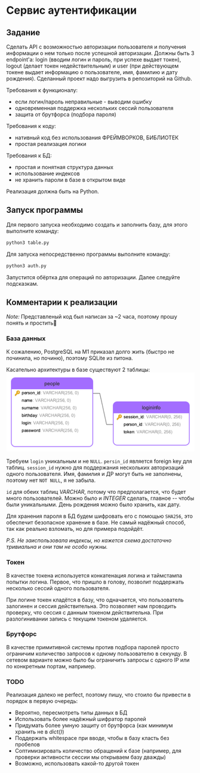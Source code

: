 # Сервис аутентификации
## Задание
Сделать API с возможностью авторизации пользователя и получения информации о нем только после успешной авторизации. Должны быть 3 endpoint'а: login (вводим логин и пароль, при успехе выдает токен), logout (делает токен недействительным) и user (при действующем токене выдает информацию о пользователе, имя, фамилию и дату рождения). Сделанный проект надо выгрузить в репозиторий на Github.

Требования к функционалу:
- если логин/пароль неправильные - выводим ошибку
- одновременная поддержка нескольких сессий пользователя
- защита от брутфорса (подбора пароля)

Требования к коду:
- нативный код без использования ФРЕЙМВОРКОВ, БИБЛИОТЕК
- простая реализация логики

Требования к БД:
- простая и понятная структура данных
- использование индексов
- не хранить пароли в базе в открытом виде

Реализация должна быть на Python.

## Запуск программы
Для первого запуска необходимо создать и заполнить базу, для этого выполните команду:
```bash
python3 table.py
```
Для запуска непосредственно программы выполните команду:
```bash
python3 auth.py
```

Запустится обёртка для операций по авторизации. Далее следуйте подсказкам.

## Комментарии к реализации
_Note:_ Представленый код был написан за ~2 часа, поэтому прошу понять и простить🥲

### База данных
К сожалению, PostgreSQL на М1 приказал долго жить (быстро не починила, но починю), поэтому SQLite из питона.

Касательно архитектуры в базе существуют 2 таблицы:
![alt text](scheme.png)

Требуем `login` уникальным и не `NULL`. `persin_id` является foreign key для таблиц. `session_id` нужно для поддержания нескольких авторизаций одного пользователя. Имя, фамилия и ДР могут быть не заполнены, поэтому нет `NOT NULL`, я не забыла.

`id` для обеих таблиц _VARCHAR_, потому что предполагается, что будет много пользователей. Можно было и _INTEGER_ сделать, главное -- чтобы были уникальными. День рождения можно было хранить, как дату.

Для хранения пароля в БД будем шифровать его с помощью ```SHA256```, это обеспечит безопасное хранение в базе. Не самый надёжный способ, так как реально взломать, но для примера подойдёт.

_P.S. Не заиспользовала индексы, но кажется схема достаточно тривиальна и они там не особо нужны._

### Токен
В качестве токена используется конкатенация логина и таймстампа попытки логина. Первое, что пришло в голову, позволит поддержать несколько сессий одного пользователя.

При логине токен кладётся в базу, что одначается, что пользователь залогинен и сессия действительна. Это позволяет нам проводить проверку, что сессия с данным токеном действительна. При разлогинивании запись с текущим токеном удаляется.

### Брутфорс
В качестве примитивной системы против подбора паролей просто ограничим количество запросов к одному пользователю в секунду. В сетевом варианте можно было бы ограничить запросы с одного IP или по конкретным портам, например.

### TODO
Реализация далеко не perfect, поэтому пишу, что стоило бы привести в порядок в первую очередь:
- Вероятно, пересмотреть типы данных в БД
- Использовать более надёжный шифратор паролей
- Придумать более умную защиту от брутфорса (как минимум хранить не в _dict()_)
- Поддержать whitespace при вводе, чтобы в базу класть без пробелов
- Соптимизировать количество обращений к базе (например, для проверки активности сессии мы открываем базу дважды)
- Возможно, использовать какой-то другой токен
